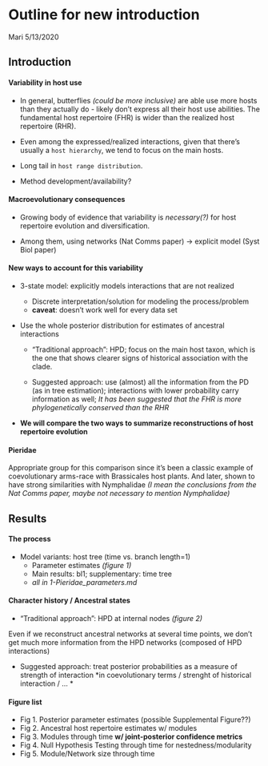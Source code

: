 Outline for new introduction
================
Mari
5/13/2020

## Introduction

#### Variability in host use

  - In general, butterflies *(could be more inclusive)* are able use
    more hosts than they actually do - likely don’t express all their
    host use abilities. The fundamental host repertoire (FHR) is wider
    than the realized host repertoire (RHR).

  - Even among the expressed/realized interactions, given that there’s
    usually a `host hierarchy`, we tend to focus on the main hosts.

  - Long tail in `host range distribution`.

  - Method development/availability?

#### Macroevolutionary consequences

  - Growing body of evidence that variability is *necessary(?)* for host
    repertoire evolution and diversification.

  - Among them, using networks (Nat Comms paper) -\> explicit model
    (Syst Biol paper)

#### New ways to account for this variability

  - 3-state model: explicitly models interactions that are not realized
    
      - Discrete interpretation/solution for modeling the
        process/problem
      - **caveat**: doesn’t work well for every data set

  - Use the whole posterior distribution for estimates of ancestral
    interactions
    
      - “Traditional approach”: HPD; focus on the main host taxon, which
        is the one that shows clearer signs of historical association
        with the clade.
    
      - Suggested approach: use (almost) all the information from the PD
        (as in tree estimation); interactions with lower probability
        carry information as well; *It has been suggested that the FHR
        is more phylogenetically conserved than the RHR*

  - **We will compare the two ways to summarize reconstructions of host
    repertoire evolution**

#### Pieridae

Appropriate group for this comparison since it’s been a classic example
of coevolutionary arms-race with Brassicales host plants. And later,
shown to have strong similarities with Nymphalidae *(I mean the
conclusions from the Nat Comms paper, maybe not necessary to mention
Nymphalidae)*

## Results

#### The process

  - Model variants: host tree (time vs. branch length=1)
      - Parameter estimates *(figure 1)*
      - Main results: bl1; supplementary: time tree
      - *all in 1-Pieridae\_parameters.md*

#### Character history / Ancestral states

  - “Traditional approach”: HPD at internal nodes *(figure 2)*

Even if we reconstruct ancestral networks at several time points, we
don’t get much more information from the HPD networks (composed of HPD
interactions)

  - Suggested approach: treat posterior probabilities as a measure of
    strength of interaction *in coevolutionary terms / strenght of
    historical interaction / … *


#### Figure list
- Fig 1. Posterior parameter estimates (possible Supplemental Figure??)
- Fig 2. Ancestral host repertoire estimates w/ modules  
- Fig 3. Modules through time **w/ joint-posterior confidence metrics**
- Fig 4. Null Hypothesis Testing through time for nestedness/modularity
- Fig 5. Module/Network size through time
